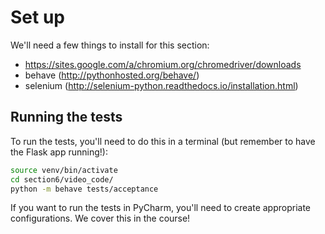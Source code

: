 # Set up

We'll need a few things to install for this section:

- https://sites.google.com/a/chromium.org/chromedriver/downloads
- behave (http://pythonhosted.org/behave/)
- selenium (http://selenium-python.readthedocs.io/installation.html)


## Running the tests

To run the tests, you'll need to do this in a terminal (but remember to have the Flask app running!):

```bash
source venv/bin/activate
cd section6/video_code/
python -m behave tests/acceptance
```

If you want to run the tests in PyCharm, you'll need to create appropriate configurations. We cover this in the course!